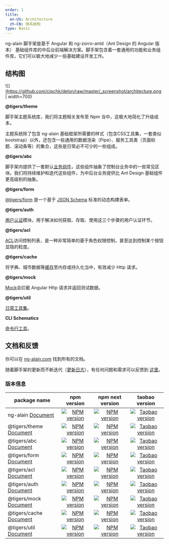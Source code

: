 ```yaml
---
order: 1
title:
  en-US: Architecture
  zh-CN: 体系结构
type: Basic
---
```


ng-alain 脚手架是基于 Angular 和 ng-zorro-antd（Ant Design 的 Angular 版本） 基础组件库的中后台前端解决方案。脚手架包含着一套通用的功能和业务组件库，它们可以极大地减少一些基础建设开发工作。

## 结构图

![](https://github.com/cipchk/delon/raw/master/_screenshot/architecture.png | width=700)

**@tigers/theme**

脚手架主题系统库，我们将主题相关发布至 Npm 当中，这极大地简化了升级成本。

主题系统除了包含 ng-alain 基础框架所需要的样式（包含CSS工具集，一套类似bootstrap）以外，还包含一些通用的数据渲染（Pipe）、服务工具类（页面标题、滚动条等）的集合，这些是日常必不可少的一些组成。

**@tigers/abc**

脚手架内提供了一套默认[业务组件](/components/)，这些组件抽象了控制台业务中的一些常见区块。我们将持续维护和迭代这些组件，为中后台业务提供比 Ant Design 基础组件更高级别的抽象。

**@tigers/form**

[@tigers/form](/form) 是一个基于 [JSON Schema](http://json-schema.org/) 标准的动态构建表单。

**@tigers/auth**

[用户认证](/docs/auth)模块，用于解决如何获取、存取、使用这三个步骤的用户认证环节。

**@tigers/acl**

[ACL](/docs/acl)访问控制列表，是一种非常简单的基于角色权限控制，甚至达到控制某个按钮显隐的粒度。

**@tigers/cache**

将字典、城市数据等[缓存](/docs/cache)至内存或持久化当中，有效减少 Http 请求。

**@tigers/mock**

[Mock](/docs/mock)会拦截 Angular Http 请求并返回测试数据。

**@tigers/util**

[日常工具集](/util)。

**CLI Schematics**

[命令行工具](/cli)。

## 文档和反馈

你可以在 [ng-alain.com](http://ng-alain.com) 找到所有的文档。

随着脚手架的更新而不断迭代（[更新日志](https://github.com/cipchk/ng-alain/releases)），有任何问题和需求可以反馈到 [这里](https://github.com/cipchk/ng-alain/issues)。

### 版本信息

| package name | npm version | npm next version | taobao version |
| ------------ |:-----:|:----------:|:----------:|
| ng-alain [Document](/cli) | [![NPM version](https://img.shields.io/npm/v/ng-alain.svg)](https://www.npmjs.com/package/ng-alain) | [![NPM version](https://img.shields.io/npm/v/ng-alain/next.svg)](https://www.npmjs.com/package/ng-alain) | [![Taobao version](https://npm.taobao.org/badge/v/ng-alain.svg?style=flat-square)](https://npm.taobao.org/package/ng-alain)
| @tigers/theme [Document](/theme) | [![NPM version](https://img.shields.io/npm/v/@tigers/theme.svg)](https://www.npmjs.com/package/@tigers/theme) | [![NPM version](https://img.shields.io/npm/v/@tigers/theme/next.svg)](https://www.npmjs.com/package/@tigers/theme) | [![Taobao version](https://npm.taobao.org/badge/v/@tigers/theme.svg?style=flat-square)](https://npm.taobao.org/package/@tigers/theme)
| @tigers/abc [Document](/components) | [![NPM version](https://img.shields.io/npm/v/@tigers/abc.svg)](https://www.npmjs.com/package/@tigers/abc) | [![NPM version](https://img.shields.io/npm/v/@tigers/abc/next.svg)](https://www.npmjs.com/package/@tigers/abc) | [![Taobao version](https://npm.taobao.org/badge/v/@tigers/abc.svg?style=flat-square)](https://npm.taobao.org/package/@tigers/abc)
| @tigers/form [Document](/form) | [![NPM version](https://img.shields.io/npm/v/@tigers/form.svg)](https://www.npmjs.com/package/@tigers/form) | [![NPM version](https://img.shields.io/npm/v/@tigers/form/next.svg)](https://www.npmjs.com/package/@tigers/form) | [![Taobao version](https://npm.taobao.org/badge/v/@tigers/form.svg?style=flat-square)](https://npm.taobao.org/package/@tigers/form)
| @tigers/acl [Document](/acl) | [![NPM version](https://img.shields.io/npm/v/@tigers/acl.svg)](https://www.npmjs.com/package/@tigers/acl) | [![NPM version](https://img.shields.io/npm/v/@tigers/acl/next.svg)](https://www.npmjs.com/package/@tigers/acl) | [![Taobao version](https://npm.taobao.org/badge/v/@tigers/acl.svg?style=flat-square)](https://npm.taobao.org/package/@tigers/acl)
| @tigers/auth [Document](/auch) | [![NPM version](https://img.shields.io/npm/v/@tigers/auth.svg)](https://www.npmjs.com/package/@tigers/auth) | [![NPM version](https://img.shields.io/npm/v/@tigers/auth/next.svg)](https://www.npmjs.com/package/@tigers/auth) | [![Taobao version](https://npm.taobao.org/badge/v/@tigers/auth.svg?style=flat-square)](https://npm.taobao.org/package/@tigers/auth)
| @tigers/mock [Document](/mock) | [![NPM version](https://img.shields.io/npm/v/@tigers/mock.svg)](https://www.npmjs.com/package/@tigers/mock) | [![NPM version](https://img.shields.io/npm/v/@tigers/mock/next.svg)](https://www.npmjs.com/package/@tigers/mock) | [![Taobao version](https://npm.taobao.org/badge/v/@tigers/mock.svg?style=flat-square)](https://npm.taobao.org/package/@tigers/mock)
| @tigers/cache [Document](/cache) | [![NPM version](https://img.shields.io/npm/v/@tigers/cache.svg)](https://www.npmjs.com/package/@tigers/cache) | [![NPM version](https://img.shields.io/npm/v/@tigers/cache/next.svg)](https://www.npmjs.com/package/@tigers/cache) | [![Taobao version](https://npm.taobao.org/badge/v/@tigers/cache.svg?style=flat-square)](https://npm.taobao.org/package/@tigers/cache)
| @tigers/util [Document](/util) | [![NPM version](https://img.shields.io/npm/v/@tigers/util.svg)](https://www.npmjs.com/package/@tigers/util) | [![NPM version](https://img.shields.io/npm/v/@tigers/util/next.svg)](https://www.npmjs.com/package/@tigers/util) | [![Taobao version](https://npm.taobao.org/badge/v/@tigers/util.svg?style=flat-square)](https://npm.taobao.org/package/@tigers/util)
